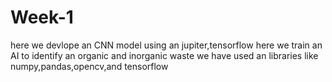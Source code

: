 # Week-1
here we devlope an CNN model using an jupiter,tensorflow
here we train an AI to identify an organic and inorganic waste 
we have used an libraries like numpy,pandas,opencv,and tensorflow
